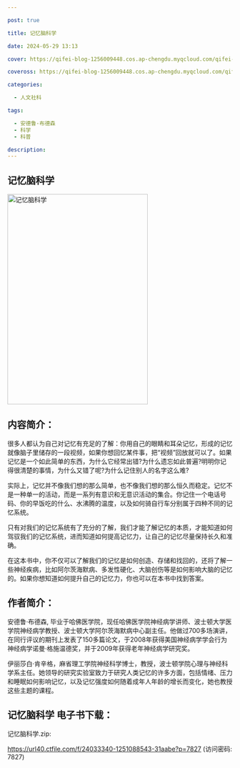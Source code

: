 ```yaml
---

post: true

title: 记忆脑科学

date: 2024-05-29 13:13

cover: https://qifei-blog-1256009448.cos.ap-chengdu.myqcloud.com/qifei-blog/65a48978871b83018a1ef7b7.jpg

coveross: https://qifei-blog-1256009448.cos.ap-chengdu.myqcloud.com/qifei-blog/65a48978871b83018a1ef7b7.jpg

categories:

  - 人文社科

tags:

  - 安德鲁·布德森
  - 科学
  - 科普

description:
---
```


## 记忆脑科学
<img alt="记忆脑科学 " class="aligncenter loaded" data-was-processed="true" decoding="async" fetchpriority="high" height="471" src="https://qifei-blog-1256009448.cos.ap-chengdu.myqcloud.com/qifei-blog/65a48978871b83018a1ef7b7.jpg " style="cursor: zoom-in;" width="314"/>

## 内容简介：

很多人都认为自己对记忆有充足的了解：你用自己的眼睛和耳朵记忆，形成的记忆就像脑子里储存的一段视频，如果你想回忆某件事，把“视频”回放就可以了。如果记忆是一个如此简单的东西，为什么它经常出错?为什么遗忘如此普遍?明明你记得很清楚的事情，为什么又错了呢?为什么记住别人的名字这么难?

实际上，记忆并不像我们想的那么简单，也不像我们想的那么恒久而稳定。记忆不是一种单一的活动，而是一系列有意识和无意识活动的集合。你记住一个电话号码、你的早饭吃的什么、水沸腾的温度，以及如何骑自行车分别属于四种不同的记忆系统。

只有对我们的记忆系统有了充分的了解，我们才能了解记忆的本质，才能知道如何驾驭我们的记忆系统，进而知道如何提高记忆力，让自己的记忆尽量保持长久和准确。

在这本书中，你不仅可以了解我们的记忆是如何创造、存储和找回的，还将了解一些神经疾病，比如阿尔茨海默病、多发性硬化、大脑创伤等是如何影响大脑的记忆的。如果你想知道如何提升自己的记忆力，你也可以在本书中找到答案。

## 作者简介：

安德鲁·布德森, 毕业于哈佛医学院，现任哈佛医学院神经病学讲师、波士顿大学医学院神经病学教授、波士顿大学阿尔茨海默病中心副主任。他做过700多场演讲，在同行评议的期刊上发表了150多篇论文，于2008年获得美国神经病学学会行为神经病学诺曼·格施温德奖，并于2009年获得老年神经病学研究奖。

伊丽莎白·肯辛格，麻省理工学院神经科学博士，教授，波士顿学院心理与神经科学系主任。她领导的研究实验室致力于研究人类记忆的许多方面，包括情绪、压力和睡眠如何影响记忆，以及记忆强度如何随着成年人年龄的增长而变化，她也教授这些主题的课程。

## 记忆脑科学 电子书下载：

记忆脑科学.zip: 

https://url40.ctfile.com/f/24033340-1251088543-31aabe?p=7827 (访问密码: 7827)
